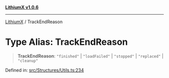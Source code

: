[**LithiumX v1.0.6**](../README.md)

***

[LithiumX](../globals.md) / TrackEndReason

# Type Alias: TrackEndReason

> **TrackEndReason**: `"finished"` \| `"loadFailed"` \| `"stopped"` \| `"replaced"` \| `"cleanup"`

Defined in: [src/Structures/Utils.ts:234](https://github.com/anantix-network/LithiumX/blob/50b399548f48d78c1c57a0dfe99d487d3da44bc6/src/Structures/Utils.ts#L234)
